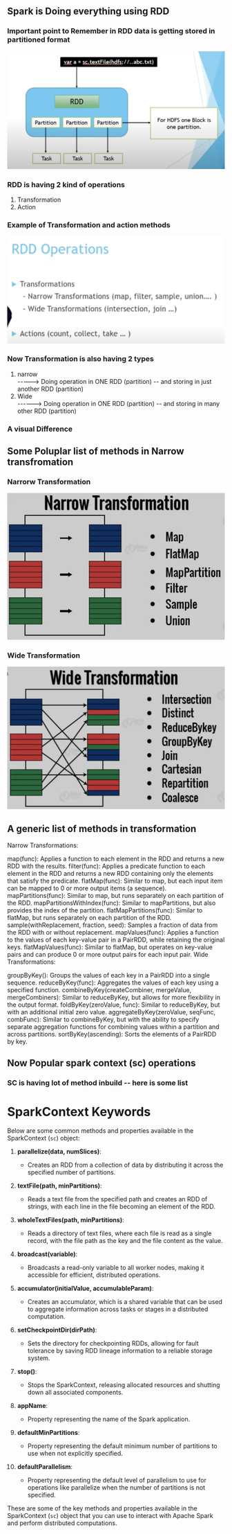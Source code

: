 ## Spark is Doing everything using RDD 

### Important point to Remember in RDD data is getting stored in partitioned format

<img src="rddpart.png">


### RDD is having  2 kind of operations 

<ol>
    <li> Transformation </li>
    <li> Action </li>
</ol>

### Example of Transformation and action methods

<img src="rddops.png">


### Now Transformation is also having 2 types 

<ol>
    <li> narrow </li> ----->  Doing operation in ONE RDD (partition) -- and storing in just another RDD (partition)
    <li> Wide </li>  ------> Doing operation in ONE RDD (partition) -- and storing in many other  RDD (partition)
</ol>

### A visual Difference 

## Some Poluplar list of methods in Narrow transfromation 

### Narrorw Transformation 

<img src="narrow.png">

### Wide Transformation

<img src="wide.png">

## A generic list of  methods in transformation 

Narrow Transformations:

map(func): Applies a function to each element in the RDD and returns a new RDD with the results.
filter(func): Applies a predicate function to each element in the RDD and returns a new RDD containing only the elements that satisfy the predicate.
flatMap(func): Similar to map, but each input item can be mapped to 0 or more output items (a sequence).
mapPartitions(func): Similar to map, but runs separately on each partition of the RDD.
mapPartitionsWithIndex(func): Similar to mapPartitions, but also provides the index of the partition.
flatMapPartitions(func): Similar to flatMap, but runs separately on each partition of the RDD.
sample(withReplacement, fraction, seed): Samples a fraction of data from the RDD with or without replacement.
mapValues(func): Applies a function to the values of each key-value pair in a PairRDD, while retaining the original keys.
flatMapValues(func): Similar to flatMap, but operates on key-value pairs and can produce 0 or more output pairs for each input pair.
Wide Transformations:

groupByKey(): Groups the values of each key in a PairRDD into a single sequence.
reduceByKey(func): Aggregates the values of each key using a specified function.
combineByKey(createCombiner, mergeValue, mergeCombiners): Similar to reduceByKey, but allows for more flexibility in the output format.
foldByKey(zeroValue, func): Similar to reduceByKey, but with an additional initial zero value.
aggregateByKey(zeroValue, seqFunc, combFunc): Similar to combineByKey, but with the ability to specify separate aggregation functions for combining values within a partition and across partitions.
sortByKey(ascending): Sorts the elements of a PairRDD by key.

## Now Popular spark context (sc) operations 

### SC is having lot of method inbuild -- here is some list 

# SparkContext Keywords

Below are some common methods and properties available in the SparkContext (`sc`) object:

1. **parallelize(data, numSlices)**:
   - Creates an RDD from a collection of data by distributing it across the specified number of partitions.

2. **textFile(path, minPartitions)**:
   - Reads a text file from the specified path and creates an RDD of strings, with each line in the file becoming an element of the RDD.

3. **wholeTextFiles(path, minPartitions)**:
   - Reads a directory of text files, where each file is read as a single record, with the file path as the key and the file content as the value.

4. **broadcast(variable)**:
   - Broadcasts a read-only variable to all worker nodes, making it accessible for efficient, distributed operations.

5. **accumulator(initialValue, accumulableParam)**:
   - Creates an accumulator, which is a shared variable that can be used to aggregate information across tasks or stages in a distributed computation.

6. **setCheckpointDir(dirPath)**:
   - Sets the directory for checkpointing RDDs, allowing for fault tolerance by saving RDD lineage information to a reliable storage system.

7. **stop()**:
   - Stops the SparkContext, releasing allocated resources and shutting down all associated components.

8. **appName**:
   - Property representing the name of the Spark application.

9. **defaultMinPartitions**:
   - Property representing the default minimum number of partitions to use when not explicitly specified.

10. **defaultParallelism**:
    - Property representing the default level of parallelism to use for operations like parallelize when the number of partitions is not specified.

These are some of the key methods and properties available in the SparkContext (`sc`) object that you can use to interact with Apache Spark and perform distributed computations.


